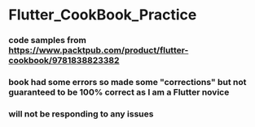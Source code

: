 # Flutter_CookBook_Practice

### code samples from https://www.packtpub.com/product/flutter-cookbook/9781838823382

### book had some errors so made some "corrections" but not guaranteed to be 100% correct as I am a Flutter novice

### will not be responding to any issues
